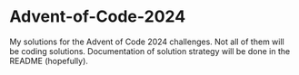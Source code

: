 # Advent-of-Code-2024
My solutions for the Advent of Code 2024 challenges. Not all of them will be coding solutions. Documentation of solution strategy will be done in the README (hopefully).
